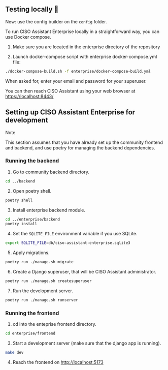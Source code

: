 ## Testing locally 🚀

New: use the config builder on the `config` folder.

To run CISO Assistant Enterprise locally in a straightforward way, you can use Docker compose.

1. Make sure you are located in the enterprise directory of the repository

2. Launch docker-compose script with enterprise docker-compose.yml file:

```sh
./docker-compose-build.sh -f enterprise/docker-compose-build.yml
```

When asked for, enter your email and password for your superuser.

You can then reach CISO Assistant using your web browser at [https://localhost:8443/](https://localhost:8443/)

## Setting up CISO Assistant Enterprise for development

> [!NOTE]
> This section assumes that you have already set up the community frontend and backend, and use poetry for managing the backend dependencies.

### Running the backend

1. Go to community backend directory.

```sh
cd ../backend
```

2. Open poetry shell.

```sh
poetry shell
```

3. Install enterprise backend module.

```sh
cd ../enterprise/backend
poetry install
```

4. Set the `SQLITE_FILE` environment variable if you use SQLite.

```sh
export SQLITE_FILE=db/ciso-assistant-enterprise.sqlite3
```

5. Apply migrations.

```sh
poetry run ./manage.sh migrate
```

6. Create a Django superuser, that will be CISO Assistant administrator.

```sh
poetry run ./manage.sh createsuperuser
```

7. Run the development server.

```sh
poetry run ./manage.sh runserver
```

### Running the frontend

1. cd into the enteprise frontend directory.

```bash
cd enterprise/frontend
```

3. Start a development server (make sure that the django app is running).

```bash
make dev
```

4. Reach the frontend on <http://localhost:5173>
